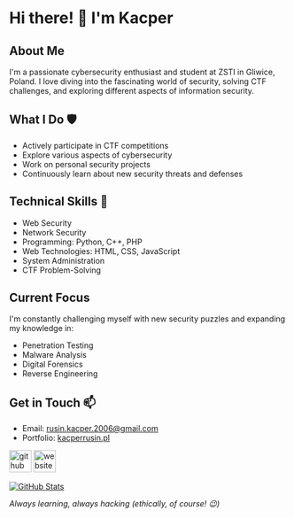 # Hi there! 👋 I'm Kacper

## About Me
I'm a passionate cybersecurity enthusiast and student at ZSTI in Gliwice, Poland. I love diving into the fascinating world of security, solving CTF challenges, and exploring different aspects of information security.

## What I Do 🛡️
- Actively participate in CTF competitions
- Explore various aspects of cybersecurity
- Work on personal security projects
- Continuously learn about new security threats and defenses

## Technical Skills 🚀
- Web Security
- Network Security
- Programming: Python, C++, PHP
- Web Technologies: HTML, CSS, JavaScript
- System Administration
- CTF Problem-Solving

## Current Focus
I'm constantly challenging myself with new security puzzles and expanding my knowledge in:
- Penetration Testing
- Malware Analysis
- Digital Forensics
- Reverse Engineering

## Get in Touch 📫
- Email: rusin.kacper.2006@gmail.com
- Portfolio: [kacperrusin.pl](https://rusinkacper.pl)

[<img src='https://cdn.jsdelivr.net/npm/simple-icons@3.0.1/icons/github.svg' alt='github' height='40'>](https://github.com/0273574)  [<img src='https://cdn.jsdelivr.net/npm/simple-icons@3.0.1/icons/icloud.svg' alt='website' height='40'>](https://kacperrusin.pl)

[![GitHub Stats](https://github-readme-stats.vercel.app/api?username=0273574)](https://github.com/0273574/github-readme-stats)

*Always learning, always hacking (ethically, of course! 😉)*

